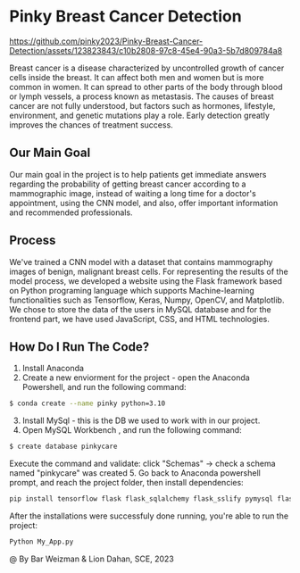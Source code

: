 # Pinky Breast Cancer Detection 

https://github.com/pinky2023/Pinky-Breast-Cancer-Detection/assets/123823843/c10b2808-97c8-45e4-90a3-5b7d809784a8

Breast cancer is a disease characterized by uncontrolled growth of cancer cells inside the breast. It can affect both men and women but is more common in women. It can spread to other parts of the body through blood or lymph vessels, a process known as metastasis. The causes of breast cancer are not fully understood, but factors such as hormones, lifestyle, environment, and genetic mutations play a role. Early detection greatly improves the chances of treatment success.

## Our Main Goal
Our main goal in the project is to help patients get immediate answers regarding the probability of getting breast cancer according to a mammographic image, instead of waiting a long time for a doctor's appointment, using the CNN model, and also, offer important information and recommended professionals.

## Process
We've trained a CNN model with a dataset that contains mammography images of benign, malignant breast cells. For representing the results of the model process, we developed a website using the Flask framework based on Python programing language which supports Machine-learning functionalities such as Tensorflow, Keras, Numpy, OpenCV, and Matplotlib. We chose to store the data of the users in MySQL database and for the frontend part, we have used JavaScript, CSS, and HTML technologies.

## How Do I Run The Code?
1. Install Anaconda
2. Create a new enviorment for the project - open the Anaconda Powershell, and run the following command:
```bash
$ conda create --name pinky python=3.10
```
3. Install MySql - this is the DB we used to work with in our project.
4. Open MySQL Workbench , and run the following command:
```bash
$ create database pinkycare
```
Execute the command and validate: click "Schemas" -> check a schema named "pinkycare" was created
5. Go back to Anaconda powershell prompt, and reach the project folder, then install dependencies:
```bash
pip install tensorflow flask flask_sqlalchemy flask_sslify pymysql flask_cors mysqlclient
```
After the installations were successfuly done running, you're able to run the project:
```bash
Python My_App.py
```

@ By Bar Weizman & Lion Dahan, SCE, 2023
